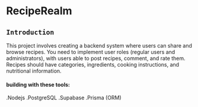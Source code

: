 # RecipeRealm

## `Introduction`
This project involves creating a backend system where users can share and browse recipes. You need to implement user roles 
(regular users and administrators), with users able to post recipes, comment, and rate them. Recipes should have categories, ingredients, 
cooking instructions, and nutritional information. 

#### building with these tools:
.Nodejs
.PostgreSQL
.Supabase
.Prisma (ORM)


